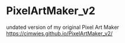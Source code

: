 # PixelArtMaker_v2
undated version of my original Pixel Art Maker
https://cimwies.github.io/PixelArtMaker_v2/
